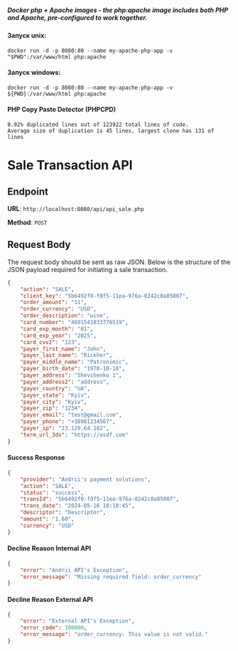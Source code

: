 ##### Docker php + Apache images - the php:apache image includes both PHP and Apache, pre-configured to work together. <br/>

#### Запуск unix:
` docker run -d -p 8080:80 --name my-apache-php-app -v "$PWD":/var/www/html php:apache `

#### Запуск windows:
` docker run -d -p 8080:80 --name my-apache-php-app -v ${PWD}:/var/www/html php:apache `

#### PHP Copy Paste Detector (PHPCPD)
`0.92% duplicated lines out of 123922 total lines of code.` <br/>
`Average size of duplication is 45 lines, largest clone has 131 of lines`


# Sale Transaction API

## Endpoint

**URL**: `http://localhost:8080/api/api_sale.php`

**Method**: `POST`

## Request Body

The request body should be sent as raw JSON. Below is the structure of the JSON payload required for initiating a sale transaction.

```json
{
    "action": "SALE",
    "client_key": "5b6492f0-f8f5-11ea-976a-0242c0a85007",
    "order_amount": "11",
    "order_currency": "USD",
    "order_description": "wine",
    "card_number": "4601541833776519",
    "card_exp_month": "01",
    "card_exp_year": "2025",
    "card_cvv2": "123",
    "payer_first_name": "John",
    "payer_last_name": "Rickher",
    "payer_middle_name": "Patronimic",
    "payer_birth_date": "1970-10-10",
    "payer_address": "Shevchenko 1",
    "payer_address2": "address",
    "payer_country": "UA",
    "payer_state": "Kyiv",
    "payer_city": "Kyiv",
    "payer_zip": "1234",
    "payer_email": "test@gmail.com",
    "payer_phone": "+38981234567",
    "payer_ip": "23.129.64.182",
    "term_url_3ds": "https://asdf.com"
}
```

#### Success Response
```json
{
    "provider": "Andrii's payment solutions",
    "action": "SALE",
    "status": "success",
    "transId": "5b6492f0-f8f5-11ea-976a-0242c0a85007",
    "trans_date": "2024-05-16 18:10:45",
    "descriptor": "Descriptor",
    "amount": "1.60",
    "currency": "USD"
}
```


#### Decline Reason Internal API
```json
{
    "error": "Andrii API's Exception",
    "error_message": "Missing required field: order_currency"
}
```

#### Decline Reason External API
```json
{
    "error": "External API's Exception",
    "error_code": 100000,
    "error_message": "order_currency: This value is not valid."
}
```
